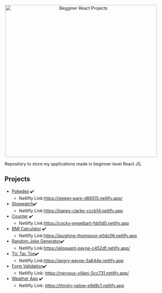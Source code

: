 

<p align="center">
    <img src="https://instagram.fjdo1-2.fna.fbcdn.net/v/t51.2885-15/e35/95775878_673774256527842_7063431203719687976_n.jpg?_nc_ht=instagram.fjdo1-2.fna.fbcdn.net&_nc_cat=106&_nc_ohc=E8BGMALkekQAX-So_gq&oh=c40e447cd5009ca9a42067d77964fcac&oe=5EF3D424" alt="Begginer React Projects" width="500" height="500">
</p>


Repository to store my applications made in beginner level React JS.
## Projects
- [Pokedex](https://github.com/danielnoliveira/Pokedex) :heavy_check_mark:
    - Netlifly Link:https://sleepy-pare-d66515.netlify.app/
- [Stopwatch](https://github.com/danielnoliveira/Eight-ReactJS-Projects-Begginers/tree/master/stopwatch):heavy_check_mark:
    - Netlifly Link:https://happy-clarke-cccb14.netlify.app
- [Counter](https://github.com/danielnoliveira/Eight-ReactJS-Projects-Begginers/tree/master/counter) :heavy_check_mark:
    - Netlifly Link:https://cocky-engelbart-fdd1d0.netlify.app
- [BMI Calculator](https://github.com/danielnoliveira/Eight-ReactJS-Projects-Begginers/tree/master/bmicalculator) :heavy_check_mark:
    - Netlifly Link:https://laughing-thompson-e0dc06.netlify.app
- [Random Joke Generator](https://github.com/danielnoliveira/Eight-ReactJS-Projects-Begginers/tree/master/randomjokegenerator):heavy_check_mark:
    - Netlifly Link:https://eloquent-payne-c452df.netlify.app/
- [Tic Tac Toe](https://github.com/danielnoliveira/Eight-ReactJS-Projects-Begginers/tree/master/tictactoe):heavy_check_mark:
    - Netlifly Link:https://angry-payne-3a644e.netlify.app
- [Form Validation](https://github.com/danielnoliveira/Eight-ReactJS-Projects-Begginers/tree/master/formvalidation):heavy_check_mark:
    - Netlifly Link: https://nervous-villani-5cc731.netlify.app/
- [Weather App](https://github.com/danielnoliveira/Eight-ReactJS-Projects-Begginers/tree/master/weatherapp) :heavy_check_mark:
    - Netlifly Link: https://thirsty-yalow-e9d8c1.netlify.app
